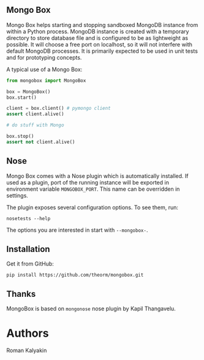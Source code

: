 Mongo Box
---------

Mongo Box helps starting and stopping sandboxed MongoDB instance
from within a Python process. MongoDB instance is created with a
temporary directory to store database file and is configured to
be as lightweight as possible. It will choose a free port on localhost, 
so it will not interfere with default MongoDB processes. 
It is primarily expected to be used in unit tests and for prototyping concepts.

A typical use of a Mongo Box:

```python
from mongobox import MongoBox

box = MongoBox()
box.start()

client = box.client() # pymongo client 
assert client.alive()

# do stuff with Mongo

box.stop()
assert not client.alive()
```

Nose
----

Mongo Box comes with a Nose plugin which is automatically installed.
If used as a plugin, port of the running instance will be exported
in environment variable `MONGOBOX_PORT`. This name can be overridden
in settings.

The plugin exposes several configuration options. To see them, run:

    nosetests --help

The options you are interested in start with `--mongobox-`.

Installation
------------

Get it from GitHub:
    
    pip install https://github.com/theorm/mongobox.git


Thanks
------

MongoBox is based on `mongonose` nose plugin by Kapil Thangavelu.

Authors
=======

 Roman Kalyakin 





